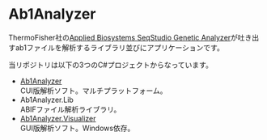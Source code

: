 # Ab1Analyzer

ThermoFisher社の[Applied Biosystems SeqStudio Genetic Analyzer](https://www.thermofisher.com/jp/ja/home/life-science/sequencing/sanger-sequencing/sanger-sequencing-technology-accessories/seqstudio-genetic-analyzer.html)が吐き出すab1ファイルを解析するライブラリ並びにアプリケーションです。

当リポジトリは以下の3つのC#プロジェクトからなっています。

- [Ab1Analyzer](./docs/manuals/cui/index.md)  
CUI版解析ソフト。マルチプラットフォーム。
- Ab1Analyzer.Lib  
ABIFファイル解析ライブラリ。
- [Ab1Analyzer.Visualizer](./docs/manuals/gui/index.md)  
GUI版解析ソフト。Windows依存。
